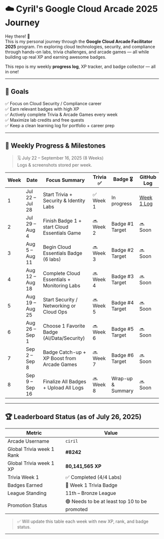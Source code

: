 # ☁️ Cyril's Google Cloud Arcade 2025 Journey

Hey there! 👋  
This is my personal journey through the **Google Cloud Arcade Facilitator 2025** program. I’m exploring cloud technologies, security, and compliance through hands-on labs, trivia challenges, and arcade games — all while building up real XP and earning awesome badges.
 

This repo is my weekly **progress log**, XP tracker, and badge collector — all in one!

---

## 🎯 Goals

✅ Focus on Cloud Security / Compliance career  
✅ Earn relevant badges with high XP  
✅ Actively complete Trivia & Arcade Games every week  
✅ Maximize lab credits and free quests  
✅ Keep a clean learning log for portfolio + career prep  

---

## 📅 Weekly Progress & Milestones

> 🗓️ July 22 – September 16, 2025 (8 Weeks)  
> Logs & screenshots stored per week.

| Week | Date              | Focus Summary                                 | Trivia ✅ | Badge 🎖️        | GitHub Log |
|------|-------------------|-----------------------------------------------|----------|------------------|------------|
| 1    | Jul 22 – Jul 28   | Start Trivia + Security & Identity Labs       | ✅ Week 1 | In progress       | [Week 1 Log](./week-01) |
| 2    | Jul 29 – Aug 4    | Finish Badge 1 + start Cloud Essentials Game  | 🔜 Week 2 | Badge #1 Target   | 🔜 Soon |
| 3    | Aug 5 – Aug 11    | Begin Cloud Essentials Badge (6 labs)         | 🔜 Week 3 | Badge #2 Target   | 🔜 Soon |
| 4    | Aug 12 – Aug 18   | Complete Cloud Essentials + Monitoring Labs   | 🔜 Week 4 | Badge #3 Target   | 🔜 Soon |
| 5    | Aug 19 – Aug 25   | Start Security / Networking or Cloud Ops      | 🔜 Week 5 | Badge #4 Target   | 🔜 Soon |
| 6    | Aug 26 – Sep 1    | Choose 1 Favorite Badge (AI/Data/Security)    | 🔜 Week 6 | Badge #5 Target   | 🔜 Soon |
| 7    | Sep 2 – Sep 8     | Badge Catch-up + XP Boost from Arcade Games   | 🔜 Week 7 | Badge #6 Target   | 🔜 Soon |
| 8    | Sep 9 – Sep 16    | Finalize All Badges + Upload All Logs         | 🔜 Week 8 | Wrap-up & Summary | 🔜 Soon |

---

## 🏆 Leaderboard Status (as of July 26, 2025)

| Metric              | Value                    |
|---------------------|--------------------------|
| Arcade Username     | `ciril`                  |
| Global Trivia week 1 Rank         | **#8242**                 |
| Global Trivia week 1 XP           | **80,141,565 XP**        |
| Trivia Week 1       | ✅ Completed (4/4 Labs)  |
| Badges Earned       | 🏅 Week 1 Trivia Badge   |
| League Standing     | 11th – Bronze League     |
| Promotion Status    | 🟢 Needs to be at least top 10 to be promoted     |

> ✅ Will update this table each week with new XP, rank, and badge status.

---
